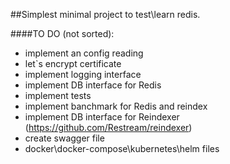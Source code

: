 ##Simplest minimal project to test\learn redis.


####TO DO (not sorted):
- implement an config reading
- let`s encrypt certificate
- implement logging interface
- implement DB interface for Redis
- implement tests
- implement banchmark for Redis and reindex
- implement DB interface for Reindexer (https://github.com/Restream/reindexer)
- create swagger file
- docker\docker-compose\kubernetes\helm files